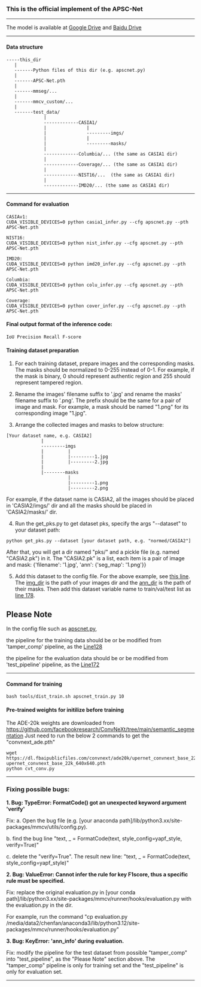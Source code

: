### This is the official implement of the APSC-Net

---

The model is available at [Google Drive](https://drive.google.com/file/d/1fTFUnn1mCO9w-YG3wa9Xqqkdn2PsSwmZ/view?usp=sharing) and [Baidu Drive](https://pan.baidu.com/s/1Y4qJOa6GWD_9MDBXmkOWBg?pwd=apsc)

---

#### Data structure

```
-----this_dir
   |
   -------Python files of this dir (e.g. apscnet.py)
   |
   -------APSC-Net.pth
   |
   -------mmseg/...
   |
   -------mmcv_custom/...
   |
   -------test_data/
              |
              -------------CASIA1/
              |               |
              |               ---------imgs/
              |               |
              |               ---------masks/
              | 
              -------------Columbia/... (the same as CASIA1 dir)
              |
              -------------Coverage/... (the same as CASIA1 dir)
              |
              -------------NIST16/...  (the same as CASIA1 dir)
              |
              -------------IMD20/... (the same as CASIA1 dir)
```

---
#### Command for evaluation
```
CASIAv1:
CUDA_VISIBLE_DEVICES=0 python casia1_infer.py --cfg apscnet.py --pth APSC-Net.pth

NIST16:
CUDA_VISIBLE_DEVICES=0 python nist_infer.py --cfg apscnet.py --pth APSC-Net.pth

IMD20:
CUDA_VISIBLE_DEVICES=0 python imd20_infer.py --cfg apscnet.py --pth APSC-Net.pth

Columbia:
CUDA_VISIBLE_DEVICES=0 python colu_infer.py --cfg apscnet.py --pth APSC-Net.pth

Coverage:
CUDA_VISIBLE_DEVICES=0 python cover_infer.py --cfg apscnet.py --pth APSC-Net.pth
```
#### Final output format of the inference code:
```
IoU Precision Recall F-score
```
#### Training dataset preparation
1. For each training dataset, prepare images and the corresponding masks. The masks should be normalized to 0-255 instead of 0-1. For example, if the mask is binary, 0 should represent authentic region and 255 should represent tampered region.
2. Rename the images' filename suffix to '.jpg' and rename the masks' filename suffix to '.png'. The prefix should be the same for a pair of image and mask. For example, a mask should be named "1.png" for its corresponding image "1.jpg".

3. Arrange the collected images and masks to below structure:
```
[Your dataset name, e.g. CASIA2]
             |
             ---------imgs
             |         |
             |         |---------1.jpg
             |         |---------2.jpg
             |
             |--------masks
                       |
                       |---------1.png
                       |---------2.png
```
For example, if the dataset name is CASIA2, all the images should be placed in 'CASIA2/imgs/' dir and all the masks should be placed in 'CASIA2/masks/' dir.

4. Run the get_pks.py to get dataset pks, specify the args "--dataset" to your dataset path:
```
python get_pks.py --dataset [your dataset path, e.g. "normed/CASIA2"]
```
After that, you will get a dir named "pks/" and a pickle file (e.g. named "CASIA2.pk") in it. The "CASIA2.pk" is a list, each item is a pair of image and mask: {'filename': '1.jpg', 'ann': {'seg_map': '1.png'}}

5. Add this dataset to the config file.
For the above example, see [this line](https://github.com/qcf-568/MIML/blob/main/models%20for%20IML/apscnet.py#L120). The [img_dir](https://github.com/qcf-568/MIML/blob/main/models%20for%20IML/apscnet.py#L126) is the path of your images dir and the [ann_dir](https://github.com/qcf-568/MIML/blob/main/models%20for%20IML/apscnet.py#L127) is the path of their masks.
Then add this dataset variable name to train/val/test list as [line 178](https://github.com/qcf-568/MIML/blob/main/models%20for%20IML/apscnet.py#L178).

## Please Note

In the config file such as [apscnet.py](https://github.com/qcf-568/MIML/blob/main/models%20for%20IML/apscnet.py), 

the pipeline for the training data should be or be modified from 'tamper_comp' pipeline, as the [Line128](https://github.com/qcf-568/MIML/blob/main/models%20for%20IML/apscnet.py#L128)

the pipeline for the evaluation data should be or be modified from 'test_pipeline' pipeline, as the [Line172](https://github.com/qcf-568/MIML/blob/main/models%20for%20IML/apscnet.py#L172)

---
#### Command for training
```
bash tools/dist_train.sh apscnet_train.py 10
```
#### Pre-trained weights for initilize before training
The ADE-20k weights are downloaded from https://github.com/facebookresearch/ConvNeXt/tree/main/semantic_segmentation
Just need to run the below 2 commands to get the "convnext_ade.pth"
```
wget https://dl.fbaipublicfiles.com/convnext/ade20k/upernet_convnext_base_22k_640x640.pth upernet_convnext_base_22k_640x640.pth
python cvt_conv.py
```

---
### Fixing possible bugs:

**1. Bug: TypeError: FormatCode() got an unexpected keyword argument 'verify'**
   
   Fix: a. Open the bug file (e.g. [your anaconda path]/lib/python3.xx/site-packages/mmcv/utils/config.py).

   b.  find the bug line "text, _ = FormatCode(text, style_config=yapf_style, verify=True)"

   c. delete the "verify=True". The result new line: "text, _ = FormatCode(text, style_config=yapf_style)"

**2. Bug: ValueError: Cannot infer the rule for key F1score, thus a specific rule must be specified.**

   Fix: replace the original evaluation.py in [your conda path]/lib/python3.xx/site-packages/mmcv/runner/hooks/evaluation.py with the evaluation.py in the dir. 
   
   For example, run the command "cp evaluation.py /media/data2/chenfan/anaconda3/lib/python3.12/site-packages/mmcv/runner/hooks/evaluation.py"

**3. Bug: KeyError: 'ann_info' during evaluation.**

   Fix: modify the pipeline for the test dataset from possible "tamper_comp" into "test_pipeline", as the "Please Note" section above. The "tamper_comp" pipeline is only for training set and the "test_pipeline" is only for evaluation set.

---

